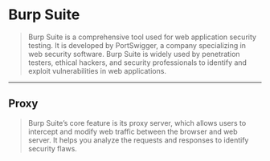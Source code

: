 # Burp Suite
> Burp Suite is a comprehensive tool used for web application security testing. It is developed by PortSwigger, a company specializing in  web security software. Burp Suite is widely used by penetration testers, ethical hackers, and security professionals to identify and exploit vulnerabilities in web applications.

***

## Proxy
> Burp Suite’s core feature is its proxy server, which allows users to intercept and modify web traffic between the browser and web server. It helps you analyze the requests and responses to identify security flaws.